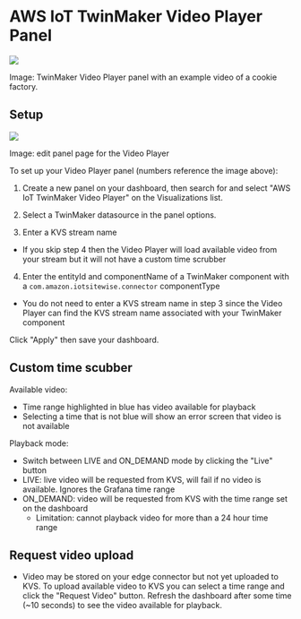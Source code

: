 # AWS IoT TwinMaker Video Player Panel

<img src="https://github.com/grafana/grafana-iot-twinmaker-app/blob/main/docs/VideoPlayerPanel.png" />

Image: TwinMaker Video Player panel with an example video of a cookie factory.

## Setup

<img src="https://github.com/grafana/grafana-iot-twinmaker-app/blob/main/docs/EditVideoPlayer.png" />

Image: edit panel page for the Video Player

To set up your Video Player panel (numbers reference the image above):

1. Create a new panel on your dashboard, then search for and select "AWS IoT TwinMaker Video Player" on the Visualizations list.

2. Select a TwinMaker datasource in the panel options.

3. Enter a KVS stream name

- If you skip step 4 then the Video Player will load available video from your stream but it will not have a custom time scrubber

4. Enter the entityId and componentName of a TwinMaker component with a `com.amazon.iotsitewise.connector` componentType

- You do not need to enter a KVS stream name in step 3 since the Video Player can find the KVS stream name associated with your TwinMaker component

Click "Apply" then save your dashboard.

## Custom time scubber

Available video:

- Time range highlighted in blue has video available for playback
- Selecting a time that is not blue will show an error screen that video is not available

Playback mode:

- Switch between LIVE and ON_DEMAND mode by clicking the "Live" button
- LIVE: live video will be requested from KVS, will fail if no video is available. Ignores the Grafana time range
- ON_DEMAND: video will be requested from KVS with the time range set on the dashboard
  - Limitation: cannot playback video for more than a 24 hour time range

## Request video upload

- Video may be stored on your edge connector but not yet uploaded to KVS. To upload available video to KVS you can select a time range and click the "Request Video" button. Refresh the dashboard after some time (~10 seconds) to see the video available for playback.
